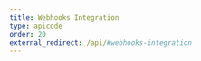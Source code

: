 ```yaml
---
title: Webhooks Integration
type: apicode
order: 20
external_redirect: /api/#webhooks-integration
---
```

